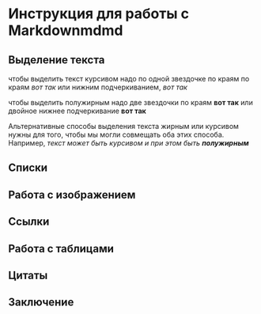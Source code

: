 # Инструкция для работы с Markdownmdmd

## Выделение текста

чтобы выделить текст курсивом надо по одной звездочке по краям по краям
*вот так* или нижним подчеркиванием, _вот так_


чтобы выделить полужирным надо две звездочки по краям **вот так** или двойное нижнее подчеркивание __вот так__ 

Альтернативные способы выделения текста жирным или курсивом нужны для того, чтобы мы могли совмещать оба этих способа. Например, _текст может быть курсивом и при этом быть **полужирным**_

## Списки

## Работа с изображением 

## Ссылки

## Работа с таблицами 

## Цитаты  

## Заключение 